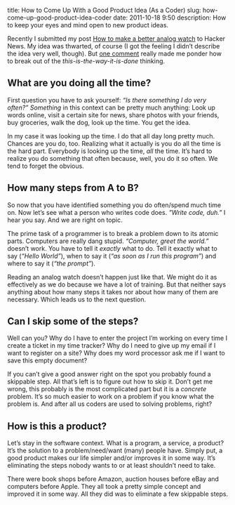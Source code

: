 title: How to Come Up With a Good Product Idea (As a Coder)
slug: how-come-up-good-product-idea-coder
date: 2011-10-18 9:50
description: How to keep your eyes and mind open to new product ideas.


Recently I submitted my post [How to make a better analog watch](http://christiankaula.com/how-make-better-analog-watch.html) to Hacker News. My idea was thwarted, of course (I got the feeling I didn’t describe the idea very well, though). But [one comment](http://news.ycombinator.com/item?id=3108350) really made me ponder how to break out of the *this-is-the-way-it-is-done* thinking.


## What are you doing all the time?

First question you have to ask yourself: *“Is there something I do very often?”* *Something* in this context can be pretty much anything: Look up words online, visit a certain site for news, share photos with your friends, buy groceries, walk the dog, look up the time. You get the idea.

In my case it was looking up the time. I do that all day long pretty much. Chances are you do, too. Realizing what it actually is you do all the time is the hard part. Everybody is looking up the time, *all* the time. It’s hard to realize you do something that often because, well, you do it so often. We tend to forget the obvious.


## How many steps from A to B?

So now that you have identified something you do often/spend much time on. Now let’s see what a person who writes code does. *”Write code, duh.”* I hear you say. And we are right on topic.

The prime task of a programmer is to break a problem down to its atomic parts. Computers are really dang stupid. *“Computer, greet the world.”* doesn’t work. You have to tell it *exactly* what to do. Tell it exactly what to say (*“Hello World”*), when to say it (*“as soon as I run this program”*) and where to say it (*“the prompt”*).

Reading an analog watch doesn’t happen just like that. We might do it as effectively as we do because we have a lot of training. But that neither says anything about how many steps it takes nor about how many of them are necessary. Which leads us to the next question.


## Can I skip some of the steps?

Well can you? Why do I have to enter the project I’m working on every time I create a ticket in my time tracker? Why do I need to give up my email if I want to register on a site? Why does my word processor ask me if I want to save this empty document?

If you can’t give a good answer right on the spot you probably found a skippable step. All that’s left is to figure out how to skip it. Don’t get me wrong, this probably is the most complicated part but it is a *concrete* problem. It’s so much easier to work on a problem if you know what the problem is. And after all us coders are used to solving problems, right?


## How is this a product?

Let’s stay in the software context. What is a program, a service, a product? It’s the solution to a problem/need/want (many) people have. Simply put, a good product makes our life simpler and/or improves it in some way. It’s eliminating the steps nobody wants to or at least shouldn’t need to take.

There were book shops before Amazon, auction houses before eBay and computers before Apple. They all took a pretty simple concept and improved it in some way. All they did was to eliminate a few skippable steps.
